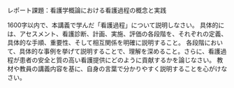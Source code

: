 レポート課題：看護学概論における看護過程の概念と実践

1600字以内で、本講義で学んだ「看護過程」について説明しなさい。  具体的には、アセスメント、看護診断、計画、実施、評価の各段階を、それぞれの定義、具体的な手順、重要性、そして相互関係を明確に説明すること。  各段階において、具体的な事例を挙げて説明することで、理解を深めること。さらに、看護過程が患者の安全と質の高い看護提供にどのように貢献するかを論じなさい。  教材や教員の講義内容を基に、自身の言葉で分かりやすく説明することを心がけなさい。

